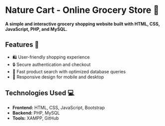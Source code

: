 # Nature Cart - Online Grocery Store 🛒

**A simple and interactive grocery shopping website built with HTML, CSS, JavaScript, PHP, and MySQL.**  

## Features 🌟
- 🛍️ User-friendly shopping experience  
- 🔒 Secure authentication and checkout  
- 🔎 Fast product search with optimized database queries  
- 📱 Responsive design for mobile and desktop  

## Technologies Used 💻
- **Frontend:** HTML, CSS, JavaScript, Bootstrap  
- **Backend:** PHP, MySQL  
- **Tools:** XAMPP, GitHub  
